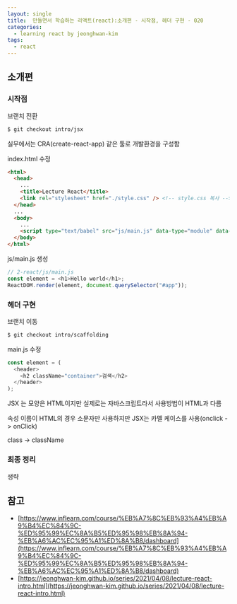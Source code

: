 ```yaml
---
layout: single
title:  만들면서 학습하는 리액트(react):소개편 - 시작점, 헤더 구현 - 020
categories: 
  - learning react by jeonghwan-kim
tags: 
  - react
---
```


## 소개편 

### 시작점

브랜치 전환

```bash
$ git checkout intro/jsx
```

실무에서는 CRA(create-react-app) 같은 툴로 개발환경을 구성함

index.html 수정

```html
<html>
  <head>
    ...
    <title>Lecture React</title>
    <link rel="stylesheet" href="./style.css" /> <!-- style.css 복사 -->
  </head>
  ...
  <body>
    ...
    <script type="text/babel" src="js/main.js" data-type="module" data-presets="react"></script>
  </body>
</html>
```

js/main.js 생성

```javascript
// 2-react/js/main.js
const element = <h1>Hello world</h1>;
ReactDOM.render(element, document.querySelector("#app"));
```

### 헤더 구현

브랜치 이동

```bash
$ git checkout intro/scaffolding
```

main.js 수정

```javascript
const element = (
  <header>
    <h2 className="container">검색</h2>
  </header>
);
```

JSX 는 모양은 HTML이지만 실제로는 자바스크립트라서 사용방법이 HTML과 다름

속성 이름이 HTML의 경우 소문자만 사용하지만 JSX는 카멜 케이스를 사용(onclick -> onClick)

class -> className

### 최종 정리

생략

## 참고
- [https://www.inflearn.com/course/%EB%A7%8C%EB%93%A4%EB%A9%B4%EC%84%9C-%ED%95%99%EC%8A%B5%ED%95%98%EB%8A%94-%EB%A6%AC%EC%95%A1%ED%8A%B8/dashboard](https://www.inflearn.com/course/%EB%A7%8C%EB%93%A4%EB%A9%B4%EC%84%9C-%ED%95%99%EC%8A%B5%ED%95%98%EB%8A%94-%EB%A6%AC%EC%95%A1%ED%8A%B8/dashboard)
- [https://jeonghwan-kim.github.io/series/2021/04/08/lecture-react-intro.html](https://jeonghwan-kim.github.io/series/2021/04/08/lecture-react-intro.html)
